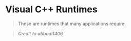 # Visual C++ Runtimes

> These are runtimes that many applications require.

> *Credit to abbodi1406*